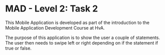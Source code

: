 # MAD - Level 2: Task 2

This Mobile Application is developed as part of the introduction to the Mobile Application Development Course at HvA.

The purpose of this application is to show the user a couple of statements.
The user then needs to swipe left or right depending on if the statement if true or false.
